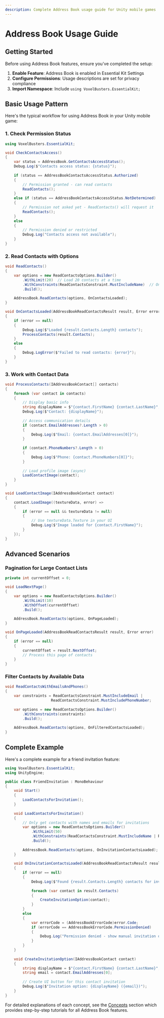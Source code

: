 ```yaml
---
description: Complete Address Book usage guide for Unity mobile games
---
```


# Address Book Usage Guide

## Getting Started

Before using Address Book features, ensure you've completed the setup:

1. **Enable Feature**: Address Book is enabled in Essential Kit Settings
2. **Configure Permissions**: Usage descriptions are set for privacy compliance
3. **Import Namespace**: Include `using VoxelBusters.EssentialKit;`

## Basic Usage Pattern

Here's the typical workflow for using Address Book in your Unity mobile game:

### 1. Check Permission Status

```csharp
using VoxelBusters.EssentialKit;

void CheckContactsAccess()
{
    var status = AddressBook.GetContactsAccessStatus();
    Debug.Log($"Contacts access status: {status}");
    
    if (status == AddressBookContactsAccessStatus.Authorized)
    {
        // Permission granted - can read contacts
        ReadContacts();
    }
    else if (status == AddressBookContactsAccessStatus.NotDetermined)
    {
        // Permission not asked yet - ReadContacts() will request it
        ReadContacts();
    }
    else
    {
        // Permission denied or restricted
        Debug.Log("Contacts access not available");
    }
}
```

### 2. Read Contacts with Options

```csharp
void ReadContacts()
{
    var options = new ReadContactsOptions.Builder()
        .WithLimit(20)  // Load 20 contacts at a time
        .WithConstraints(ReadContactsConstraint.MustIncludeName)  // Only contacts with names
        .Build();
        
    AddressBook.ReadContacts(options, OnContactsLoaded);
}

void OnContactsLoaded(AddressBookReadContactsResult result, Error error)
{
    if (error == null)
    {
        Debug.Log($"Loaded {result.Contacts.Length} contacts");
        ProcessContacts(result.Contacts);
    }
    else
    {
        Debug.LogError($"Failed to read contacts: {error}");
    }
}
```

### 3. Work with Contact Data

```csharp
void ProcessContacts(IAddressBookContact[] contacts)
{
    foreach (var contact in contacts)
    {
        // Display basic info
        string displayName = $"{contact.FirstName} {contact.LastName}";
        Debug.Log($"Contact: {displayName}");
        
        // Access communication details
        if (contact.EmailAddresses?.Length > 0)
        {
            Debug.Log($"Email: {contact.EmailAddresses[0]}");
        }
        
        if (contact.PhoneNumbers?.Length > 0)
        {
            Debug.Log($"Phone: {contact.PhoneNumbers[0]}");
        }
        
        // Load profile image (async)
        LoadContactImage(contact);
    }
}

void LoadContactImage(IAddressBookContact contact)
{
    contact.LoadImage((textureData, error) =>
    {
        if (error == null && textureData != null)
        {
            // Use textureData.Texture in your UI
            Debug.Log($"Image loaded for {contact.FirstName}");
        }
    });
}
```

## Advanced Scenarios

### Pagination for Large Contact Lists

```csharp
private int currentOffset = 0;

void LoadNextPage()
{
    var options = new ReadContactsOptions.Builder()
        .WithLimit(10)
        .WithOffset(currentOffset)
        .Build();
        
    AddressBook.ReadContacts(options, OnPageLoaded);
}

void OnPageLoaded(AddressBookReadContactsResult result, Error error)
{
    if (error == null)
    {
        currentOffset = result.NextOffset;
        // Process this page of contacts
    }
}
```

### Filter Contacts by Available Data

```csharp
void ReadContactsWithEmailsAndPhones()
{
    var constraints = ReadContactsConstraint.MustIncludeEmail | 
                     ReadContactsConstraint.MustIncludePhoneNumber;
                     
    var options = new ReadContactsOptions.Builder()
        .WithConstraints(constraints)
        .Build();
        
    AddressBook.ReadContacts(options, OnFilteredContactsLoaded);
}
```

## Complete Example

Here's a complete example for a friend invitation feature:

```csharp
using VoxelBusters.EssentialKit;
using UnityEngine;

public class FriendInvitation : MonoBehaviour
{
    void Start()
    {
        LoadContactsForInvitation();
    }
    
    void LoadContactsForInvitation()
    {
        // Only get contacts with names and emails for invitations
        var options = new ReadContactsOptions.Builder()
            .WithLimit(50)
            .WithConstraints(ReadContactsConstraint.MustIncludeName | ReadContactsConstraint.MustIncludeEmail)
            .Build();
            
        AddressBook.ReadContacts(options, OnInvitationContactsLoaded);
    }
    
    void OnInvitationContactsLoaded(AddressBookReadContactsResult result, Error error)
    {
        if (error == null)
        {
            Debug.Log($"Found {result.Contacts.Length} contacts for invitations");
            
            foreach (var contact in result.Contacts)
            {
                CreateInvitationOption(contact);
            }
        }
        else
        {
            var errorCode = (AddressBookErrorCode)error.Code;
            if (errorCode == AddressBookErrorCode.PermissionDenied)
            {
                Debug.Log("Permission denied - show manual invitation option");
            }
        }
    }
    
    void CreateInvitationOption(IAddressBookContact contact)
    {
        string displayName = $"{contact.FirstName} {contact.LastName}";
        string email = contact.EmailAddresses[0];
        
        // Create UI button for this contact invitation
        Debug.Log($"Invitation option: {displayName} ({email})");
    }
}
```

For detailed explanations of each concept, see the [Concepts](concepts/) section which provides step-by-step tutorials for all Address Book features.
